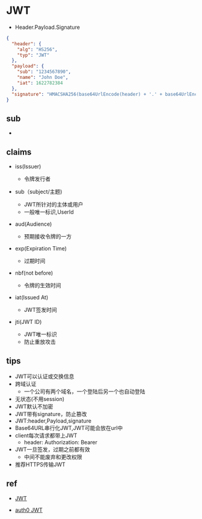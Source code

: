 # JWT
+ Header.Payload.Signature

```json
{
  "header": {
    "alg": "HS256",
    "typ": "JWT"
  },
  "payload": {
    "sub": "1234567890",
    "name": "John Doe",
    "iat": 1622782384
  },
  "signature": "HMACSHA256(base64UrlEncode(header) + '.' + base64UrlEncode(payload), secretKey)"
}
```

## sub
+ 

## claims
+ iss(Issuer)
    + 令牌发行者

+ sub（subject/主题)
    + JWT所针对的主体或用户
    + 一般唯一标识,UserId

+ aud(Audience)
    + 预期接收令牌的一方

+ exp(Expiration Time)
    + 过期时间

+ nbf(not before)
    + 令牌的生效时间

+ iat(Issued At)
    + JWT签发时间

+ jti(JWT ID)
    + JWT唯一标识
    + 防止重放攻击

## tips
+ JWT可以认证或交换信息
+ 跨域认证
    + 一个公司有两个域名，一个登陆后另一个也自动登陆
+ 无状态(不用session)
+ JWT默认不加密
+ JWT带有signature，防止篡改
+ JWT:header,Payload,signature
+ Base64URL串行化JWT,JWT可能会放在url中
+ client每次请求都带上JWT
    + header: Authorization: Bearer <jwt token>
+ JWT一旦签发，过期之前都有效
    + 中间不能废弃和更改权限
+ 推荐HTTPS传输JWT

## ref
+ [JWT](http://www.ruanyifeng.com/blog/2018/07/json_web_token-tutorial.html)

+ [auth0 JWT](https://auth0.com/docs/secure/tokens/json-web-tokens/json-web-token-claims)